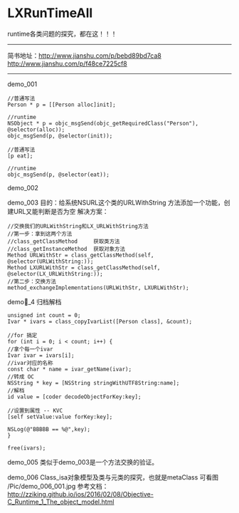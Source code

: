 # LXRunTimeAll
runtime各类问题的探究，都在这！！！

-------------------------
简书地址：http://www.jianshu.com/p/bebd89bd7ca8 <br>
        http://www.jianshu.com/p/f48ce7225cf8 <br>

-------------------------
demo_001
```
//普通写法
Person * p = [[Person alloc]init];

//runtime
NSObject * p = objc_msgSend(objc_getRequiredClass("Person"), @selector(alloc));
objc_msgSend(p, @selector(init));
```
```
//普通写法
[p eat];

//runtime
objc_msgSend(p, @selector(eat));
```

demo_002


demo_003
目的：给系统NSURL这个类的URLWithString 方法添加一个功能，创建URL又能判断是否为空
解决方案：
```
//交换我们的URLWithString和LX_URLWithString方法
//第一步：拿到这两个方法
//class_getClassMethod     获取类方法
//class_getInstanceMethod  获取对象方法
Method URLWithStr = class_getClassMethod(self, @selector(URLWithString:));
Method LXURLWithStr = class_getClassMethod(self, @selector(LX_URLWithString:));
//第二步：交换方法
method_exchangeImplementations(URLWithStr, LXURLWithStr);
```

demo_4
归档解档
```
unsigned int count = 0;
Ivar * ivars = class_copyIvarList([Person class], &count);

//for 搞定
for (int i = 0; i < count; i++) {
//拿个每一个ivar
Ivar ivar = ivars[i];
//ivar对应的名称
const char * name = ivar_getName(ivar);
//转成 OC
NSString * key = [NSString stringWithUTF8String:name];
//解档
id value = [coder decodeObjectForKey:key];

//设置到属性 -- KVC
[self setValue:value forKey:key];

NSLog(@"BBBBB == %@",key);
}

free(ivars);
```


demo_005
类似于demo_003是一个方法交换的验证。

demo_006
Class_isa对象模型及类与元类的探究，也就是metaClass
可看图 /Pic/demo_006_001.jpg
参考文档：http://zziking.github.io/ios/2016/02/08/Objective-C_Runtime_1_The_object_model.html








